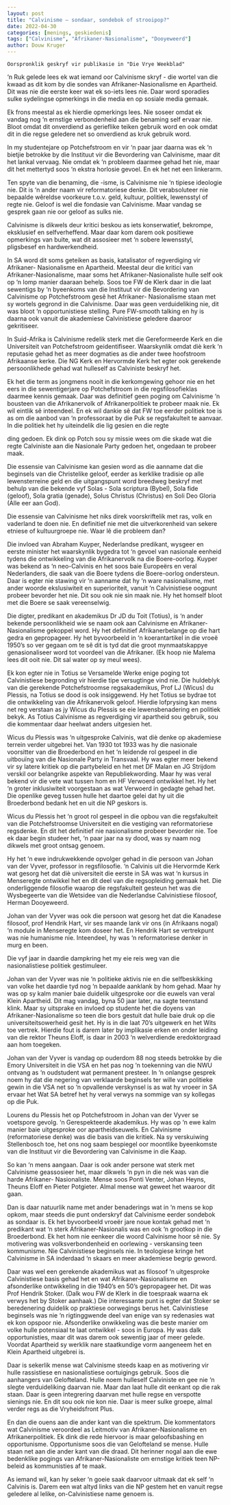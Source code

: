 ```yaml
---
layout: post
title: "Calvinisme – sondaar, sondebok of strooipop?"
date: 2022-04-30
categories: [menings, geskiedenis]
tags: ["Calvinisme", "Afrikaner-Nasionalisme", "Dooyeweerd"]
author: Douw Kruger
---
```


```
Oorspronklik geskryf vir publikasie in "Die Vrye Weekblad"
```

‘n Ruk gelede lees ek wat iemand oor Calvinisme skryf - die wortel van die kwaad as
dit kom by die sondes van Afrikaner-Nasionalisme en Apartheid. Dit was nie die
eerste keer wat ek so-iets lees nie. Daar word sporadies sulke sydelingse opmerkings
in die media en op sosiale media gemaak.

Ek frons meestal as ek hierdie opmerkings lees. Nie soseer omdat ek vandag nog ‘n
ernstige verbondenheid aan die benaming self ervaar nie. Bloot omdat dit
onverdiend as gerieflike teiken gebruik word en ook omdat dit in die regse geledere
net so onverdiend as kruk gebruik word.

In my studentejare op Potchefstroom en vir ‘n paar jaar daarna was ek ‘n bietjie
betrokke by die Instituut vir die Bevordering van Calvinisme, maar dit het lankal
vervaag. Nie omdat ek ‘n probleem daarmee gehad het nie, maar dit het mettertyd
soos ‘n ekstra horlosie gevoel. En ek het net een linkerarm.

Ten spyte van die benaming, die -isme, is Calvinisme nie ‘n tipiese ideologie nie. Dit is
‘n ander naam vir reformatoriese denke. Dit verabsoluteer nie bepaalde wêreldse
voorkeure t.o.v. geld, kultuur, politiek, lewensstyl of regte nie. Geloof is wel die
fondasie van Calvinisme. Maar vandag se gesprek gaan nie oor geloof as sulks nie.

Calvinisme is dikwels deur kritici beskou as iets konserwatief, bekrompe, eksklusief
en selfverheffend. Maar daar kom darem ook positiewe opmerkings van buite, wat
dit assosieer met ‘n sobere lewensstyl, pligsbesef en hardwerkendheid.

In SA word dit soms geteiken as basis, katalisator of regverdiging vir Afrikaner-
Nasionalisme en Apartheid. Meestal deur die kritici van Afrikaner-Nasionalisme,
maar soms het Afrikaner-Nasionaliste hulle self ook op ‘n lomp manier daaraan
behelp. Soos toe FW de Klerk daar in die laat sewentigs by ‘n byeenkoms van die
Instituut vir die Bevordering van Calvinisme op Potchefstroom gesê het Afrikaner-
Nasionalisme staan met sy wortels gegrond in die Calvinisme. Daar was geen
verduideliking nie, dit was bloot ‘n opportunistiese stelling. Pure FW-smooth talking
en hy is daarna ook vanuit die akademiese Calvinistiese geledere daaroor gekritiseer.

In Suid-Afrika is Calvinisme redelik sterk met die Gereformeerde Kerk en die
Universiteit van Potchefstroom geidentifiseer. Waarskynlik omdat diè kerk ‘n
reputasie gehad het as meer dogmaties as die ander twee hoofstroom Afrikaanse
kerke. Die NG Kerk en Hervormde Kerk het egter ook gerekende persoonlikhede
gehad wat hulleself as Calviniste beskryf het.

Ek het die term as jongmens nooit in die kerkomgewing gehoor nie en het eers in die
sewentigerjare op Potchefstroom in die regsfilosofieklas daarmee kennis gemaak.
Daar was definitief geen poging om Calvinisme ‘n bousteen van die Afrikanervolk of
Afrikanerpolitiek te probeer maak nie. Ek wil eintlik sê inteendeel. En ek wil dankie
sê dat FW toe eerder politiek toe is as om die aanbod van ‘n professoraat by die Puk
se regsfakulteit te aanvaar. In die politiek het hy uiteindelik die lig gesien en die regte

ding gedoen. Ek dink op Potch sou sy missie wees om die skade wat die regte
Calviniste aan die Nasionale Party gedoen het, ongedaan te probeer maak.

Die essensie van Calvinisme kan gesien word as die aanname dat die beginsels van
die Christelike geloof, eerder as kerklike tradisie op alle lewensterreine geld en die
uitgangspunt word breedweg beskryf met behulp van die bekende vyf Solas - Sola
scriptura (Bybel), Sola fide (geloof), Sola gratia (genade), Solus Christus (Christus) en
Soli Deo Gloria (Alle eer aan God).

Die essensie van Calvinisme het niks direk voorskriftelik met ras, volk en vaderland te
doen nie. En definitief nie met die uitverkorenheid van sekere etniese of
kultuurgroepe nie. Waar lê die probleem dan?

Die invloed van Abraham Kuyper, Nederlandse predikant, wysgeer en eerste minister
het waarskynlik bygedra tot ‘n gevoel van nasionale eenheid tydens die ontwikkeling
van die Afrikanervolk na die Boere-oorlog. Kuyper was bekend as ‘n neo-Calvinis en
het soos baie Europeërs en veral Nederlanders, die saak van die Boere tydens die
Boere-oorlog ondersteun. Daar is egter nie stawing vir ‘n aanname dat hy ‘n ware
nasionalisme, met ander woorde ekslusiwiteit en superioriteit, vanuit ‘n Calvinistiese
oogpunt probeer bevorder het nie. Dit sou ook nie sin maak nie. Hy het homself
bloot met die Boere se saak vereenselwig.

Die digter, predikant en akademikus Dr JD du Toit (Totius), is ‘n ander bekende
persoonlikheid wie se naam ook aan Calvinisme en Afrikaner-Nasionalisme gekoppel
word. Hy het definitief Afrikanerbelange op die hart gedra en gepropageer. Hy het
byvoorbeeld in ‘n koerantartikel in die vroeë 1950’s so ver gegaan om te sê dit is tyd
dat die groot mynmaatskappye genasionaliseer word tot voordeel van die Afrikaner.
(Ek hoop nie Malema lees dit ooit nie. Dit sal water op sy meul wees).

Ek kon egter nie in Totius se Versamelde Werke enige poging tot Calvinistiese
begronding vir hierdie tipe versugtinge vind nie. Die huldeblyk van die gerekende
Potchefstroomse regsakademikus, Prof LJ (Wicus) du Plessis, na Totius se dood is ook
insiggewend. Hy het Totius se bydrae tot die ontwikkeling van die Afrikanervolk
geloof. Hierdie lofprysing kan mens net reg verstaan as jy Wicus du Plessis se eie
lewensbenadering en politiek bekyk. As Totius Calvinisme as regverdiging vir
apartheid sou gebruik, sou die kommentaar daar heelwat anders uitgesien het.

Wicus du Plessis was ‘n uitgesproke Calvinis, wat diè denke op akademiese terrein
verder uitgebrei het. Van 1930 tot 1933 was hy die nasionale voorsitter van die
Broederbond en het ‘n leidende rol gespeel in die uitbouïng van die Nasionale Party
in Transvaal. Hy was egter meer bekend vir sy latere kritiek op die partybeleid en het
met DF Malan en JG Strijdom verskil oor belangrike aspekte van Republiekwording.
Maar hy was veral bekend vir die vete wat tussen hom en HF Verwoerd ontwikkel
het. Hy het ‘n groter inklusiwiteit voorgestaan as wat Verwoerd in gedagte gehad het.
Die openlike geveg tussen hulle het daartoe gelei dat hy uit die Broederbond bedank
het en uit die NP geskors is.



Wicus du Plessis het ‘n groot rol gespeel in die opbou van die regsfakulteit van die
Potchefstroomse Universiteit en die vestiging van reformatoriese regsdenke. En dit
het definitief nie nasionalisme probeer bevorder nie. Toe ek daar begin studeer het,
‘n paar jaar na sy dood, was sy naam nog dikwels met groot ontsag genoem.

Hy het ‘n ewe indrukwekkende opvolger gehad in die persoon van Johan van der
Vyver, professor in regsfilosofie. ‘n Calvinis uit die Hervormde Kerk wat gesorg het
dat diè universiteit die eerste in SA was wat ‘n kursus in Menseregte ontwikkel het
en dit deel van die regsopleiding gemaak het. Die onderliggende filosofie waarop die
regsfakulteit gesteun het was die Wysbegeerte van die Wetsidee van die
Nederlandse Calvinistiese filosoof, Herman Dooyeweerd.

Johan van der Vyver was ook die persoon wat gesorg het dat die Kanadese filosoof,
prof Hendrik Hart, vir ses maande lank vir ons (in Afrikaans nogal) ‘n module in
Menseregte kom doseer het. En Hendrik Hart se vertrekpunt was nie humanisme
nie. Inteendeel, hy was ‘n reformatoriese denker in murg en been.

Die vyf jaar in daardie dampkring het my eie reis weg van die nasionalistiese politiek
gestimuleer.

Johan van der Vyver was nie ‘n politieke aktivis nie en die selfbeskikking van volke
het daardie tyd nog ‘n bepaalde aanklank by hom gehad. Maar hy was op sy kalm
manier baie duidelik uitgesproke oor die euwels van veral Klein Apartheid. Dit mag
vandag, byna 50 jaar later, na sagte teenstand klink. Maar sy uitsprake en invloed op
studente het die doyens van Afrikaner-Nasionalisme so teen die bors gestuit dat
hulle baie druk op die universiteitsowerheid gesit het. Hy is in die laat 70’s uitgewerk
en het Wits toe vertrek. Hierdie fout is darem later by implikasie erken en onder
leiding van die rektor Theuns Eloff, is daar in 2003 ‘n welverdiende eredoktorgraad
aan hom toegeken.

Johan van der Vyver is vandag op ouderdom 88 nog steeds betrokke by die Emory
Universiteit in die VSA en het pas nog ‘n toekenning van die NWU ontvang as ‘n
oudstudent wat permanent presteer. In ‘n onlangse gesprek noem hy dat die
negering van verklaarde beginsels ter wille van politieke gewin in die VSA net so ‘n
opvallende verskynsel is as wat hy vroeer in SA ervaar het Wat SA betref het hy veral
verwys na sommige van sy kollegas op die Puk.

Lourens du Plessis het op Potchefstroom in Johan van der Vyver se voetspore gevolg.
‘n Gerespekteerde akademikus. Hy was op ‘n ewe kalm manier baie uitgesproke oor
apartheidseuwels. En Calvinisme (reformatoriese denke) was die basis van die kritiek.
Na sy verskuiwing Stellenbosch toe, het ons nog saam bespiegel oor moontlike
byeenkomste van die Instituut vir die Bevordering van Calvinisme in die Kaap.

So kan ‘n mens aangaan. Daar is ook ander persone wat sterk met Calvinisme
geassosieer het, maar dikwels ‘n pyn in die nek was van die harde Afrikaner-
Nasionaliste. Mense soos Ponti Venter, Johan Heyns, Theuns Eloff en Pieter Potgieter.
Almal mense wat geweet het waaroor dit gaan.



Dan is daar natuurlik name met ander benaderings wat in ‘n mens se kop opkom,
maar steeds die punt onderskryf dat Calvinisme eerder sondebok as sondaar is. Ek
het byvoorbeeld vroeër jare noue kontak gehad met ‘n predikant wat ‘n sterk
Afrikaner-Nasionalis was en ook ‘n grootkop in die Broederbond. Ek het hom nie
eenkeer die woord Calvinisme hoor sê nie. Sy motivering was volksverbondenheid en
oorlewing - verskansing teen kommunisme. Nie Calvinistiese beginsels nie. In
teologiese kringe het Calvinisme in SA inderdaad ‘n skaars en meer akademiese
begrip geword.

Daar was wel een gerekende akademikus wat as filosoof ‘n uitgesproke Calvinistiese
basis gehad het en wat Afrikaner-Nasionalisme en afsonderlike ontwikkeling in die
1940’s en 50’s gepropageer het. Dit was Prof Hendrik Stoker. (Dalk wou FW de Klerk
in die toespraak waarna ek verwys het by Stoker aanhaak.) Die interessante punt is
egter dat Stoker se beredenering duidelik op praktiese oorwegings berus het.
Calvinistiese beginsels was nie ‘n rigtinggwende deel van enige van sy redenasies wat
ek kon opspoor nie. Afsonderlike onwikkeling was die beste manier om volke hulle
potensiaal te laat ontwikkel - soos in Europa. Hy was dalk opportunisties, maar dit
was darem ook sewentig jaar of meer gelede. Voordat Apartheid sy werklik nare
staatkundige vorm aangeneem het en Klein Apartheid uitgebrei is.

Daar is sekerlik mense wat Calvinisme steeds kaap en as motivering vir hulle
rassistiese en nasionalistiese oortuigings gebruik. Soos die aanhangers van
Gelofteland. Hulle noem hulleself Calviniste en gee nie ‘n slegte verduideliking
daarvan nie. Maar dan laat hulle dit eenkant op die rak staan. Daar is geen
integrering daarvan met hulle regse en verspotte sienings nie. En dit sou ook nie kon
nie. Daar is meer sulke groepe, almal verder regs as die Vryheidsfront Plus.

En dan die ouens aan die ander kant van die spektrum. Die kommentators wat
Calvinisme veroordeel as Leitmotiv van Afrikaner-Nasionalisme en Afrikanerpolitiek.
Ek dink die rede hiervoor is maar geloofsbashing en opportunisme. Opportunisme
soos die van Gelofteland se mense. Hulle staan net aan die ander kant van die draad.
Dit herinner nogal aan die ewe bedenklike pogings van Afrikaner-Nasionaliste om
ernstige kritiek teen NP-beleid as kommunisties af te maak.

As iemand wil, kan hy seker ‘n goeie saak daarvoor uitmaak dat ek self ‘n Calvinis is.
Darem een wat altyd links van die NP gestem het en vanuit regse geledere al lelike,
on-Calvinistiese name genoem is.